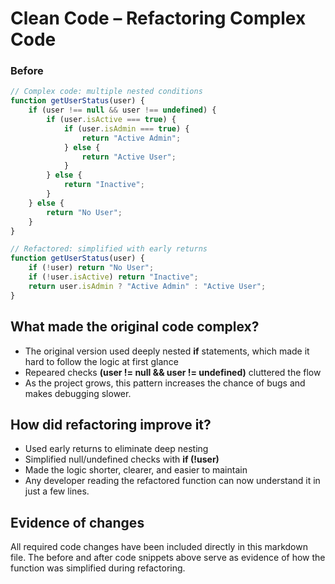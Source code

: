 # Clean Code – Refactoring Complex Code

### Before
```js
// Complex code: multiple nested conditions
function getUserStatus(user) {
    if (user !== null && user !== undefined) {
        if (user.isActive === true) {
            if (user.isAdmin === true) {
                return "Active Admin";
            } else {
                return "Active User";
            }
        } else {
            return "Inactive";
        }
    } else {
        return "No User";
    }
}
```
```js
// Refactored: simplified with early returns
function getUserStatus(user) {
    if (!user) return "No User";
    if (!user.isActive) return "Inactive";
    return user.isAdmin ? "Active Admin" : "Active User";
}
```
## What made the original code complex?
- The original version used deeply nested **if** statements, which made it hard to follow the logic at first glance
- Repeared checks **(user != null && user != undefined)** cluttered the flow
- As the project grows, this pattern increases the chance of bugs and makes debugging slower.
## How did refactoring improve it?
- Used early returns to eliminate deep nesting
- Simplified null/undefined checks with **if (!user)**
- Made the logic shorter, clearer, and easier to maintain
- Any developer reading the refactored function can now understand it in just a few lines.
## Evidence of changes
All required code changes have been included directly in this markdown file. 
The before and after code snippets above serve as evidence of how the function was simplified during refactoring.